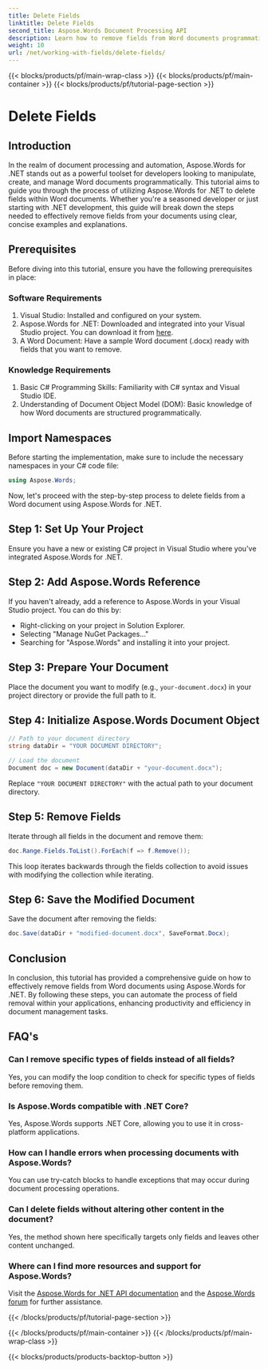 ```yaml
---
title: Delete Fields
linktitle: Delete Fields
second_title: Aspose.Words Document Processing API
description: Learn how to remove fields from Word documents programmatically using Aspose.Words for .NET. Clear, step-by-step guide with code examples.
weight: 10
url: /net/working-with-fields/delete-fields/
---
```


{{< blocks/products/pf/main-wrap-class >}}
{{< blocks/products/pf/main-container >}}
{{< blocks/products/pf/tutorial-page-section >}}

# Delete Fields

## Introduction

In the realm of document processing and automation, Aspose.Words for .NET stands out as a powerful toolset for developers looking to manipulate, create, and manage Word documents programmatically. This tutorial aims to guide you through the process of utilizing Aspose.Words for .NET to delete fields within Word documents. Whether you're a seasoned developer or just starting with .NET development, this guide will break down the steps needed to effectively remove fields from your documents using clear, concise examples and explanations.

## Prerequisites

Before diving into this tutorial, ensure you have the following prerequisites in place:

### Software Requirements

1. Visual Studio: Installed and configured on your system.
2. Aspose.Words for .NET: Downloaded and integrated into your Visual Studio project. You can download it from [here](https://releases.aspose.com/words/net/).
3. A Word Document: Have a sample Word document (.docx) ready with fields that you want to remove.

### Knowledge Requirements

1. Basic C# Programming Skills: Familiarity with C# syntax and Visual Studio IDE.
2. Understanding of Document Object Model (DOM): Basic knowledge of how Word documents are structured programmatically.

## Import Namespaces

Before starting the implementation, make sure to include the necessary namespaces in your C# code file:

```csharp
using Aspose.Words;
```

Now, let's proceed with the step-by-step process to delete fields from a Word document using Aspose.Words for .NET.

## Step 1: Set Up Your Project

Ensure you have a new or existing C# project in Visual Studio where you've integrated Aspose.Words for .NET.

## Step 2: Add Aspose.Words Reference

If you haven't already, add a reference to Aspose.Words in your Visual Studio project. You can do this by:
- Right-clicking on your project in Solution Explorer.
- Selecting "Manage NuGet Packages..."
- Searching for "Aspose.Words" and installing it into your project.

## Step 3: Prepare Your Document

Place the document you want to modify (e.g., `your-document.docx`) in your project directory or provide the full path to it.

## Step 4: Initialize Aspose.Words Document Object

```csharp
// Path to your document directory
string dataDir = "YOUR DOCUMENT DIRECTORY";

// Load the document
Document doc = new Document(dataDir + "your-document.docx");
```

Replace `"YOUR DOCUMENT DIRECTORY"` with the actual path to your document directory.

## Step 5: Remove Fields

Iterate through all fields in the document and remove them:

```csharp
doc.Range.Fields.ToList().ForEach(f => f.Remove());
```

This loop iterates backwards through the fields collection to avoid issues with modifying the collection while iterating.

## Step 6: Save the Modified Document

Save the document after removing the fields:

```csharp
doc.Save(dataDir + "modified-document.docx", SaveFormat.Docx);
```

## Conclusion

In conclusion, this tutorial has provided a comprehensive guide on how to effectively remove fields from Word documents using Aspose.Words for .NET. By following these steps, you can automate the process of field removal within your applications, enhancing productivity and efficiency in document management tasks.

## FAQ's

### Can I remove specific types of fields instead of all fields?
Yes, you can modify the loop condition to check for specific types of fields before removing them.

### Is Aspose.Words compatible with .NET Core?
Yes, Aspose.Words supports .NET Core, allowing you to use it in cross-platform applications.

### How can I handle errors when processing documents with Aspose.Words?
You can use try-catch blocks to handle exceptions that may occur during document processing operations.

### Can I delete fields without altering other content in the document?
Yes, the method shown here specifically targets only fields and leaves other content unchanged.

### Where can I find more resources and support for Aspose.Words?
Visit the [Aspose.Words for .NET API documentation](https://reference.aspose.com/words/net/) and the [Aspose.Words forum](https://forum.aspose.com/c/words/8) for further assistance.


{{< /blocks/products/pf/tutorial-page-section >}}

{{< /blocks/products/pf/main-container >}}
{{< /blocks/products/pf/main-wrap-class >}}

{{< blocks/products/products-backtop-button >}}
